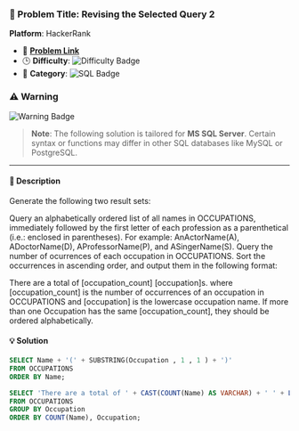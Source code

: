 ### 📂 Problem Title: Revising the Selected Query 2

**Platform**: HackerRank

- 🔗 [**Problem Link**](https://www.hackerrank.com/challenges/the-pads/problem?isFullScreen=true)
- 🕒 **Difficulty**: ![Difficulty Badge](https://img.shields.io/badge/Difficulty-Medium-yellow)
- 📁 **Category**: ![SQL Badge](https://img.shields.io/badge/SQL-Advanced%20Select-purple)

### ⚠️ Warning

![Warning Badge](https://img.shields.io/badge/Warning-MS%20SQL%20Server%20Only-red)

> **Note**: The following solution is tailored for **MS SQL Server**. Certain syntax or functions may differ in other SQL databases like MySQL or PostgreSQL.

---

#### 📄 Description

Generate the following two result sets:

Query an alphabetically ordered list of all names in OCCUPATIONS, immediately followed by the first letter of each profession as a parenthetical (i.e.: enclosed in parentheses). For example: AnActorName(A), ADoctorName(D), AProfessorName(P), and ASingerName(S).
Query the number of ocurrences of each occupation in OCCUPATIONS. Sort the occurrences in ascending order, and output them in the following format:

There are a total of [occupation_count] [occupation]s.
where [occupation_count] is the number of occurrences of an occupation in OCCUPATIONS and [occupation] is the lowercase occupation name. If more than one Occupation has the same [occupation_count], they should be ordered alphabetically.

#### 💡 Solution

```sql
SELECT Name + '(' + SUBSTRING(Occupation , 1 , 1 ) + ')'
FROM OCCUPATIONS
ORDER BY Name;

SELECT 'There are a total of ' + CAST(COUNT(Name) AS VARCHAR) + ' ' + LOWER(Occupation) + 's.'
FROM OCCUPATIONS
GROUP BY Occupation
ORDER BY COUNT(Name), Occupation;
```
